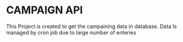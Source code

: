 # CAMPAIGN API
This Project is created to get the campaining data in database. Data Is managed by cron job due to large number of enteries 
